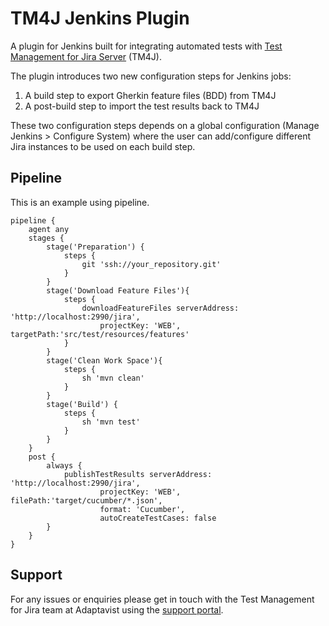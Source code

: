 # TM4J Jenkins Plugin

A plugin for Jenkins built for integrating automated tests with [Test Management for Jira Server](https://marketplace.atlassian.com/apps/1213259/test-management-for-jira?hosting=server&tab=overview) (TM4J).  

The plugin introduces two new configuration steps for Jenkins jobs:
1) A build step to export Gherkin feature files (BDD) from TM4J
1) A post-build step to import the test results back to TM4J

These two configuration steps depends on a global configuration (Manage Jenkins > Configure System)
where the user can add/configure different Jira instances to be used on each build step.

## Pipeline

This is an example using pipeline.

``` 
pipeline {
    agent any
    stages {
        stage('Preparation') {
            steps {
                git 'ssh://your_repository.git'
            }
        }
        stage('Download Feature Files'){
            steps {
                downloadFeatureFiles serverAddress: 'http://localhost:2990/jira', 
                    projectKey: 'WEB', targetPath:'src/test/resources/features'
            }
        }
        stage('Clean Work Space'){
            steps {
                sh 'mvn clean'
            }
        }
        stage('Build') {
            steps {
                sh 'mvn test'
            }
        }
    }
    post {
        always {
            publishTestResults serverAddress: 'http://localhost:2990/jira', 
                    projectKey: 'WEB', filePath:'target/cucumber/*.json', 
                    format: 'Cucumber', 
                    autoCreateTestCases: false
        }
    }
}

```


## Support

For any issues or enquiries please get in touch with the Test Management for Jira team at Adaptavist using the [support portal](https://productsupport.adaptavist.com/servicedesk/customer/portal/27).

